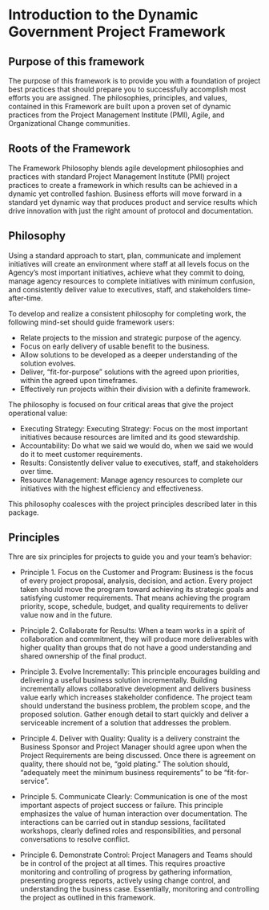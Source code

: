 # Introduction to the Dynamic Government Project Framework
## Purpose of this framework
The purpose of this framework is to provide you with a foundation of project best practices that should prepare you to successfully accomplish most efforts you are assigned. The philosophies, principles, and values, contained in this Framework are built upon a proven set of dynamic practices from the Project Management Institute (PMI), Agile, and Organizational Change communities.

## Roots of the Framework
The Framework Philosophy blends agile development philosophies and practices with standard Project Management Institute (PMI) project practices to create a framework in which results can be achieved in a dynamic yet controlled fashion. Business efforts will move forward in a standard yet dynamic way that produces product and service results which drive innovation with just the right amount of protocol and documentation.

## Philosophy
Using a standard approach to start, plan, communicate and implement initiatives will create an environment where staff at all levels focus on the Agency’s most important initiatives, achieve what they commit to doing, manage agency resources to complete initiatives with minimum confusion, and consistently deliver value to executives, staff, and stakeholders time-after-time. 

To develop and realize a consistent philosophy for completing work, the following mind-set should guide framework users:
*	Relate projects to the mission and strategic purpose of the agency.
* Focus on early delivery of usable benefit to the business. 
* Allow solutions to be developed as a deeper understanding of the solution evolves.
* Deliver, “fit-for-purpose” solutions with the agreed upon priorities, within the agreed upon timeframes.
* Effectively run projects within their division with a definite framework.

The philosophy is focused on four critical areas that give the project operational value:
* Executing Strategy: Executing Strategy: Focus on the most important initiatives because resources are limited and its good stewardship.
* Accountability:	Do what we said we would do, when we said we would do it to meet customer requirements.
* Results:	Consistently deliver value to executives, staff, and stakeholders over time.
* Resource Management:	Manage agency resources to complete our initiatives with the highest efficiency and effectiveness.

This philosophy coalesces with the project principles described later in this package. 

## Principles
Thre are six principles for projects to guide you and your team’s behavior:
* Principle 1. Focus on the Customer and Program: Business is the focus of every project proposal, analysis, decision, and action. Every project taken should move the program toward achieving its strategic goals and satisfying  customer requirements. That means achieving the program priority, scope, schedule, budget, and quality requirements to deliver value now and in the future.

* Principle 2. Collaborate for Results: When a team works in a spirit of collaboration and commitment, they will produce more deliverables with higher quality than groups that do not have a good understanding and shared ownership of the final product. 

* Principle 3. Evolve Incrementally: This principle encourages building and delivering a useful business solution incrementally. Building incrementally allows collaborative development and delivers business value early which increases stakeholder confidence. The project team should understand the business problem, the problem scope, and the proposed solution. Gather enough detail to start quickly and deliver a serviceable increment of a solution that addresses the problem. 

* Principle 4. Deliver with Quality: Quality is a delivery constraint the Business Sponsor and Project Manager should agree upon when the Project Requirements are being discussed. Once there is agreement on quality, there should not be, “gold plating.” The solution should, “adequately meet the minimum business requirements” to be “fit-for-service”.

* Principle 5. Communicate Clearly: Communication is one of the most important aspects of project success or failure. This principle emphasizes the value of human interaction over documentation. The interactions can be carried out in standup sessions, facilitated workshops, clearly defined roles and responsibilities, and personal conversations to resolve conflict. 

* Principle 6. Demonstrate Control: Project Managers and Teams should be in control of the project at all times. This requires proactive monitoring and controlling of progress by gathering information, presenting progress reports, actively using change control, and understanding the business case. Essentially, monitoring and controlling the project as outlined in this framework. 

